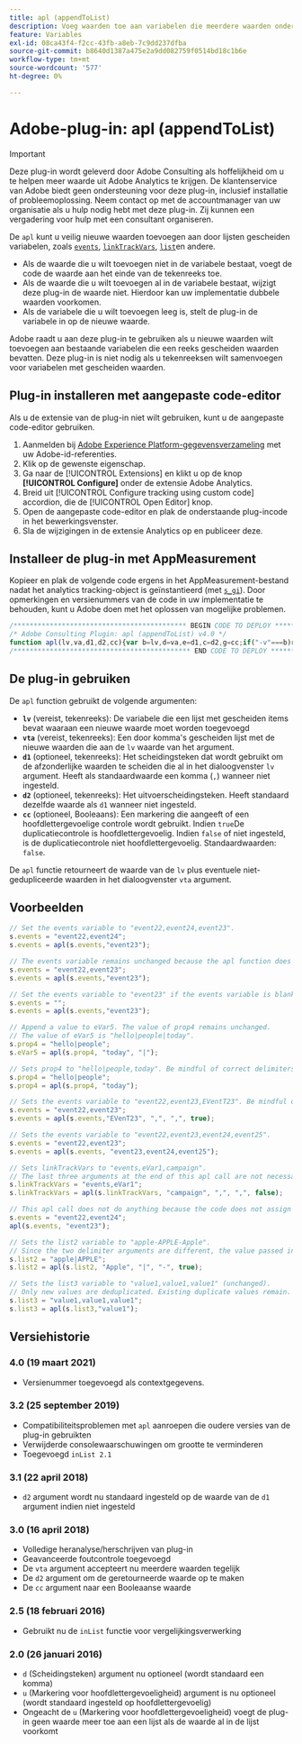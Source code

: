 ```yaml
---
title: apl (appendToList)
description: Voeg waarden toe aan variabelen die meerdere waarden ondersteunen.
feature: Variables
exl-id: 08ca43f4-f2cc-43fb-a8eb-7c9dd237dfba
source-git-commit: b8640d1387a475e2a9dd082759f0514bd18c1b6e
workflow-type: tm+mt
source-wordcount: '577'
ht-degree: 0%

---
```


# Adobe-plug-in: apl (appendToList)

>[!IMPORTANT]
>
>Deze plug-in wordt geleverd door Adobe Consulting als hoffelijkheid om u te helpen meer waarde uit Adobe Analytics te krijgen. De klantenservice van Adobe biedt geen ondersteuning voor deze plug-in, inclusief installatie of probleemoplossing. Neem contact op met de accountmanager van uw organisatie als u hulp nodig hebt met deze plug-in. Zij kunnen een vergadering voor hulp met een consultant organiseren.

De `apl` kunt u veilig nieuwe waarden toevoegen aan door lijsten gescheiden variabelen, zoals [`events`](../page-vars/events/events-overview.md), [`linkTrackVars`](../config-vars/linktrackvars.md), [`list`](../page-vars/list.md)en andere.

* Als de waarde die u wilt toevoegen niet in de variabele bestaat, voegt de code de waarde aan het einde van de tekenreeks toe.
* Als de waarde die u wilt toevoegen al in de variabele bestaat, wijzigt deze plug-in de waarde niet. Hierdoor kan uw implementatie dubbele waarden voorkomen.
* Als de variabele die u wilt toevoegen leeg is, stelt de plug-in de variabele in op de nieuwe waarde.

Adobe raadt u aan deze plug-in te gebruiken als u nieuwe waarden wilt toevoegen aan bestaande variabelen die een reeks gescheiden waarden bevatten. Deze plug-in is niet nodig als u tekenreeksen wilt samenvoegen voor variabelen met gescheiden waarden.

<!--## Install the plug-in using the Web SDK or the Adobe Analytics extension

Adobe offers an extension that allows you to use most commonly-used plug-ins.

1. Log in to [Adobe Experience Platform Data Collection](https://experience.adobe.com/data-collection) using your AdobeID credentials.
1. Click the desired tag property.
1. Go to the [!UICONTROL Extensions] tab, then click on the [!UICONTROL Catalog] button
1. Install and publish the [!UICONTROL Common Analytics Plugins] extension
1. If you haven't already, create a rule labeled "Initialize Plug-ins" with the following configuration:
    * Condition: None
    * Event: Core – Library Loaded (Page Top)
1. Add an action to the above rule with the following configuration:
    * Extension: Common Analytics Plugins
    * Action Type: Initialize APL (Append To List)
1. Save and publish the changes to the rule.-->

## Plug-in installeren met aangepaste code-editor

Als u de extensie van de plug-in niet wilt gebruiken, kunt u de aangepaste code-editor gebruiken.

1. Aanmelden bij [Adobe Experience Platform-gegevensverzameling](https://experience.adobe.com/data-collection) met uw Adobe-id-referenties.
1. Klik op de gewenste eigenschap.
1. Ga naar de [!UICONTROL Extensions] en klikt u op de knop **[!UICONTROL Configure]** onder de extensie Adobe Analytics.
1. Breid uit [!UICONTROL Configure tracking using custom code] accordion, die de [!UICONTROL Open Editor] knop.
1. Open de aangepaste code-editor en plak de onderstaande plug-incode in het bewerkingsvenster.
1. Sla de wijzigingen in de extensie Analytics op en publiceer deze.

## Installeer de plug-in met AppMeasurement

Kopieer en plak de volgende code ergens in het AppMeasurement-bestand nadat het analytics tracking-object is geïnstantieerd (met [`s_gi`](../functions/s-gi.md)). Door opmerkingen en versienummers van de code in uw implementatie te behouden, kunt u Adobe doen met het oplossen van mogelijke problemen.

```js
/******************************************* BEGIN CODE TO DEPLOY *******************************************/
/* Adobe Consulting Plugin: apl (appendToList) v4.0 */
function apl(lv,va,d1,d2,cc){var b=lv,d=va,e=d1,c=d2,g=cc;if("-v"===b)return{plugin:"apl",version:"4.0"};var h=function(){if("undefined"!==typeof window.s_c_il)for(var k=0,b;k<window.s_c_il.length;k++)if(b=window.s_c_il[k],b._c&&"s_c"===b._c)return b}();"undefined"!==typeof h&&(h.contextData.apl="4.0");window.inList=window.inList||function(b,d,c,e){if("string"!==typeof d)return!1;if("string"===typeof b)b=b.split(c||",");else if("object"!==typeof b)return!1;c=0;for(a=b.length;c<a;c++)if(1==e&&d===b[c]||d.toLowerCase()===b[c].toLowerCase())return!0;return!1};if(!b||"string"===typeof b){if("string"!==typeof d||""===d)return b;e=e||",";c=c||e;1==c&&(c=e,g||(g=1));2==c&&1!=g&&(c=e);d=d.split(",");h=d.length;for(var f=0;f<h;f++)window.inList(b,d[f],e,g)||(b=b?b+c+d[f]:d[f])}return b};
/******************************************** END CODE TO DEPLOY ********************************************/
```

## De plug-in gebruiken

De `apl` function gebruikt de volgende argumenten:

* **`lv`** (vereist, tekenreeks): De variabele die een lijst met gescheiden items bevat waaraan een nieuwe waarde moet worden toegevoegd
* **`vta`** (vereist, tekenreeks): Een door komma&#39;s gescheiden lijst met de nieuwe waarden die aan de `lv` waarde van het argument.
* **`d1`** (optioneel, tekenreeks): Het scheidingsteken dat wordt gebruikt om de afzonderlijke waarden te scheiden die al in het dialoogvenster `lv` argument.  Heeft als standaardwaarde een komma (`,`) wanneer niet ingesteld.
* **`d2`** (optioneel, tekenreeks): Het uitvoerscheidingsteken. Heeft standaard dezelfde waarde als `d1` wanneer niet ingesteld.
* **`cc`** (optioneel, Booleaans): Een markering die aangeeft of een hoofdlettergevoelige controle wordt gebruikt. Indien `true`De duplicatiecontrole is hoofdlettergevoelig. Indien `false` of niet ingesteld, is de duplicatiecontrole niet hoofdlettergevoelig. Standaardwaarden: `false`.

De `apl` functie retourneert de waarde van de `lv` plus eventuele niet-gedupliceerde waarden in het dialoogvenster `vta` argument.

## Voorbeelden

```js
// Set the events variable to "event22,event24,event23".
s.events = "event22,event24";
s.events = apl(s.events,"event23");

// The events variable remains unchanged because the apl function does not add duplicate values
s.events = "event22,event23";
s.events = apl(s.events,"event23");

// Set the events variable to "event23" if the events variable is blank
s.events = "";
s.events = apl(s.events,"event23");

// Append a value to eVar5. The value of prop4 remains unchanged.
// The value of eVar5 is "hello|people|today".
s.prop4 = "hello|people";
s.eVar5 = apl(s.prop4, "today", "|");

// Sets prop4 to "hello|people,today". Be mindful of correct delimiters!
s.prop4 = "hello|people";
s.prop4 = apl(s.prop4, "today");

// Sets the events variable to "event22,event23,EVentT23". Be mindful of capitalization when using the cc argument!
s.events = "event22,event23";
s.events = apl(s.events,"EVenT23", ",", ",", true);

// Sets the events variable to "event22,event23,event24,event25".
s.events = "event22,event23";
s.events = apl(s.events, "event23,event24,event25");

// Sets linkTrackVars to "events,eVar1,campaign".
// The last three arguments at the end of this apl call are not necessary because they match the default argument values.
s.linkTrackVars = "events,eVar1";
s.linkTrackVars = apl(s.linkTrackVars, "campaign", ",", ",", false);

// This apl call does not do anything because the code does not assign the returned value to a variable.
s.events = "event22,event24";
apl(s.events, "event23");

// Sets the list2 variable to "apple-APPLE-Apple".
// Since the two delimiter arguments are different, the value passed in is delimited by "|", then joined together by "-".
s.list2 = "apple|APPLE";
s.list2 = apl(s.list2, "Apple", "|", "-", true);

// Sets the list3 variable to "value1,value1,value1" (unchanged).
// Only new values are deduplicated. Existing duplicate values remain.
s.list3 = "value1,value1,value1";
s.list3 = apl(s.list3,"value1");
```

## Versiehistorie

### 4.0 (19 maart 2021)

* Versienummer toegevoegd als contextgegevens.

### 3.2 (25 september 2019)

* Compatibiliteitsproblemen met `apl` aanroepen die oudere versies van de plug-in gebruikten
* Verwijderde consolewaarschuwingen om grootte te verminderen
* Toegevoegd `inList 2.1`

### 3.1 (22 april 2018)

* `d2` argument wordt nu standaard ingesteld op de waarde van de `d1` argument indien niet ingesteld

### 3.0 (16 april 2018)

* Volledige heranalyse/herschrijven van plug-in
* Geavanceerde foutcontrole toegevoegd
* De `vta` argument accepteert nu meerdere waarden tegelijk
* De `d2` argument om de geretourneerde waarde op te maken
* De `cc` argument naar een Booleaanse waarde

### 2.5 (18 februari 2016)

* Gebruikt nu de `inList` functie voor vergelijkingsverwerking

### 2.0 (26 januari 2016)

* `d` (Scheidingsteken) argument nu optioneel (wordt standaard een komma)
* `u` (Markering voor hoofdlettergevoeligheid) argument is nu optioneel (wordt standaard ingesteld op hoofdlettergevoelig)
* Ongeacht de `u` (Markering voor hoofdlettergevoeligheid) voegt de plug-in geen waarde meer toe aan een lijst als de waarde al in de lijst voorkomt
